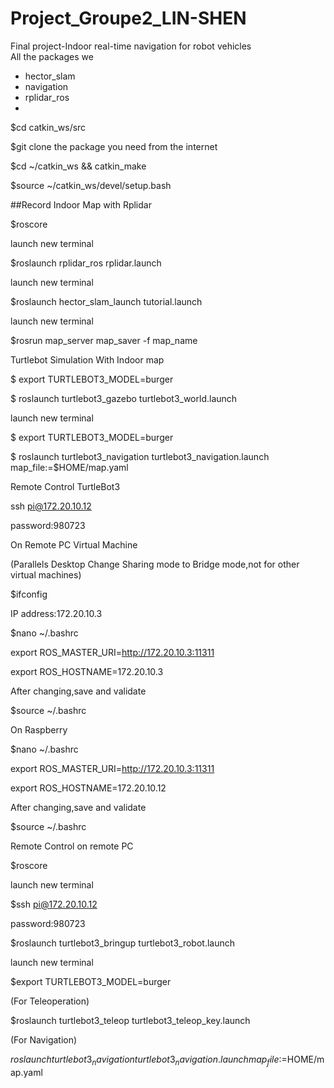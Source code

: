 # Project_Groupe2_LIN-SHEN
Final project-Indoor real-time navigation for robot vehicles  
All the packages we  

- hector_slam
- navigation
- rplidar_ros
- 
$cd catkin_ws/src

$git clone the package you need from the internet  

$cd ~/catkin_ws && catkin_make  

$source ~/catkin_ws/devel/setup.bash  

##Record Indoor Map with Rplidar  

$roscore  

launch new terminal  

$roslaunch rplidar_ros rplidar.launch  

launch new terminal  

$roslaunch hector_slam_launch tutorial.launch  

launch new terminal  

$rosrun map_server map_saver -f  map_name  

Turtlebot Simulation With Indoor map  

$ export TURTLEBOT3_MODEL=burger  

$ roslaunch turtlebot3_gazebo turtlebot3_world.launch  

launch new terminal  

$ export TURTLEBOT3_MODEL=burger  

$ roslaunch turtlebot3_navigation turtlebot3_navigation.launch map_file:=$HOME/map.yaml  

Remote Control TurtleBot3  

ssh pi@172.20.10.12  

password:980723  

On Remote PC Virtual Machine  

(Parallels Desktop Change Sharing mode to Bridge mode,not for other virtual machines)  

$ifconfig  

IP address:172.20.10.3  

$nano ~/.bashrc  

export ROS_MASTER_URI=http://172.20.10.3:11311  

export ROS_HOSTNAME=172.20.10.3  

After changing,save and validate  

$source ~/.bashrc  

On Raspberry  

$nano ~/.bashrc  

export ROS_MASTER_URI=http://172.20.10.3:11311  

export ROS_HOSTNAME=172.20.10.12  

After changing,save and validate  

$source ~/.bashrc  

Remote Control on remote PC  

$roscore  

launch new terminal  

$ssh pi@172.20.10.12  

password:980723  

$roslaunch turtlebot3_bringup turtlebot3_robot.launch  

launch new terminal  

$export TURTLEBOT3_MODEL=burger  

(For Teleoperation)  

$roslaunch turtlebot3_teleop turtlebot3_teleop_key.launch  

(For Navigation)  

$roslaunch turtlebot3_navigation turtlebot3_navigation.launch map_file:=$HOME/map.yaml  
